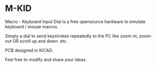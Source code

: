 # M-KID
Macro - Keyboard Input Dial is a free opensource hardware to emulate keyboard / mouse macros.

Simply a dial to send keystrokes repeatedly to the PC like zoom-in, zoom-out OR scroll up and down. etc.

PCB designed in KiCAD. 

Feel free to modify and share your ideas.
